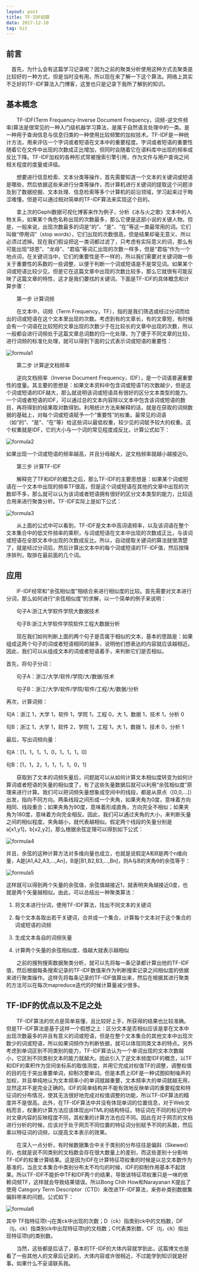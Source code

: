 ```yaml
---
layout: post
title: TF-IDF初探
data: 2017-12-10
tag: Git
---
```


## 前言

　首先，为什么会有这篇学习记录呢？因为之前的聚类分析使用这种方式去聚类是比较好的一种方式，但是当时没有用，所以现在来了解一下这个算法。网络上其实不乏好的TF-IDF算法入门博客，这里也只是记录下我所了解到的知识。

## 基本概念

　　TF-IDF(Term Frequency-Inverse Document Frequency，词频-逆文件频率)算法是很常见的一种入门级机器学习算法，是属于自然语言处理中的一类。是一种用于查询信息与信息归类的一种使用比较频繁的加权技术。TF-IDF是一种统计方法，用来评估一个字词或者短语在文本中的重要程度。字词或者短语的重要性随着它在文件中出现的次数成正比增加，但同时会随着它在语料库中出现的频率成反比下降。TF-IDF加权的各种形式常被搜索引擎引用，作为文件与用户查询之间相关程度的度量或评级。

　　想要进行信息检索、文本分类等操作，首先需要知道一个文本的关键词或短语是哪些，然后依据这些来进行分类等操作，而计算机进行关键词的提取这个问题涉及到了数据挖掘、文本处理、信息检索等多个计算机的前沿领域，学习起来过于晦涩难懂，但是可以通过相对简单的TF-IDF算法来实现这个目的。

　　拿上次的Gephi数据可视化博客来作为例子，分析《冰与火之歌》文本中的人物关系，如果某个角色名称出现的次数最多，那么它便是这部小说的关键人物。但是，一般来说，出现次数最多的词是“的”、“是”、“在”等这一类最常用的词。它们叫做“停用词”（stop words），它们出现的次数很高，但是结果却毫无意义、所以必须过滤掉。现在我们假设把这一类词都过滤了，只考虑有实际意义的词，那么有可能出现“琼恩”、“龙母”、“君临”等词汇出现的次数一样多，但是“君临”作为一个地点词，在关键词当中，它们的重要性是不一样的，所以我们需要对关键词做一些关于重要性的系数的一些调整，以便于判断一个词或短语是不是常见词。如果某个词或短语比较少见，但是它在这篇文章中出现的次数比较多，那么它就很有可能反映了这篇文章的特性，这才是我们要找的关键词。下面是TF-IDF的具体概念和计算步骤：

　　第一步  计算词频

　　在文本中，词频（Term Frequency，TF），指的是我们筛选或经过分词而给出的词或短语在这个文本里出现的次数。考虑到有的文章长，有的文章短，有时候会有一个词语在比较短的文章出现的次数少于在比较长的文章中出现的次数，所以一般都会进行词频处于这篇文章总词数的归一化处理，为了便于不同文章的比较，进行词频的标准化处理，就可以得到下面的公式表示词或短语的重要性：

![formula1](/images/posts/TF-IDF/formula1.png)

　　第二步  计算逆文档频率

　　逆向文档频率（Inverse Document Frequency，IDF），是一个词语普遍重要性的度量。其主要的思想是：如果文本资料中包含词或短语T的次数越少，但是这个词或短语的IDF越大，那么就说明该词或短语具有很好的区分文本类型的能力。一个词或者短语的IDF，可以通过总的文本内容除以文本中包含该词或短语的数目，再将得到的结果取对数得到。利用统计方法来解释的话，就是在获取的词频数据的基础上，对每个词或短语赋予一个“重要性”的权重。最常见的词语（如“的”、“是”、“在”等）给这些词以最低权重，较少见的词赋予较大的权重。这个权重就是IDF，它的大小与一个词的常见程度成反比，计算公式如下：

![formula2](/images/posts/TF-IDF/formula2.png)

如果出现一个词或短语的频率越高，并且分母越大，逆文档频率就越小越接近0。

　　第三步  计算TF-IDF

　　解释完了TF和IDF的概念之后，那么TF-IDF的主要思想是：如果某个词或短语在一个文本中出现的频率TF很高，但是这个词或短语在其他的文章中出现的次数却不多，那么就可以认为该词或者短语拥有很好的区分文本类型的能力，比较适合用来进行聚类分析。TF-IDF实际上是如下公式：

![formula3](/images/posts/TF-IDF/formula3.png)

　　从上面的公式中可以看到，TF-IDF是文本中高词语频率，以及该词语在整个文本集合中的低文件频率的乘积，与词或短语在文本中出现的次数成正比，与该词或短语在全部文本中出现的次数成反比。所以，自动提取关键词的算法就很清楚了，就是经过分词后，然后计算出文本中的每个词或短语的TF-IDF值，然后按降序排列，取排在最前面的几个词。

## 应用

　　IF-IDF经常和“余弦相似度”相结合来进行相似度的比较。首先需要对文本进行分词，那么如何进行“余弦相似度”的求解，以一个简单的例子来说明：

　　句子A:浙江大学软件学院大数据技术 </br>

　　句子B:浙江大学软件学院软件工程大数据分析 </br>

　　现在我们如何判断上面的两个句子是否属于相似的文本，基本的思路是：如果组成这两个句子的词或者短语相同的越多，说明他们想表达的内容就应该越相近。因此，我们可以从组成文本的词或者短语着手，来判断它们是否相似。

首先，将句子分词：

　　句子A：浙江/大学/软件/学院/大/数据/技术</br>

　　句子B：浙江/大学/软件/学院/软件/工程/大/数据/分析</br>

再次，计算词频：

句A：浙江 1，大学 1，软件 1，学院 1，工程 0，大 1，数据 1，技术 1，分析 0

句B：浙江 1，大学 1，软件 2，学院 1，工程 1，大 1，数据 1，技术 0，分析 1

最后，写出词频向量：

句A：[1，1，1，1，0，1，1，1，0] </br>

句B：[1，1，2，1，1，1，1，0，1] </br>

　　获取到了文本的词频矢量后，问题就可以从如何计算文本相似度转变为如何计算词或者短语的矢量的相似度了，有了这些矢量数据后就可以利用“余弦相似度”原理来进行计算。我们可以把词频矢量想象成空间中的线段，都是从原点（[0,0,…]）出发，指向不同方向。两条线段之间形成一个夹角，如果夹角为0度，意味着方向相同、线段重合；如果夹角为90度，意味着形成直角，方向完全不相似；如果夹角为180度，意味着方向完全相反。因此，我们可以通过夹角的大小，来判断矢量之间的相似程度。夹角越小，就代表越相似。假定两个线段的矢量分别是a[x1,y1]，b[x2,y2]，那么根据余弦定理可以得到如下公式：

![formula4](/images/posts/TF-IDF/formula4.png)

并且，余弦的这种计算方法对多维向量也成立，也就是说假定A和B是两个n维向量，A是[A1,A2,A3,…,An]，B是[B1,B2,B3,…,Bn]，则A与B的夹角θ的余弦等于：

![formula5](/images/posts/TF-IDF/formula5.png)

这样就可以得到两个矢量的余弦值，余弦值越接近1，就表明夹角越接近0度，也就是两个矢量越相似。由此，可以总结出一种聚类算法：

 1.	将文本进行分词，使用TF-IDF算法，找出不同文本的关键词

 2.	每个文本各取出若干关键词，合并成一个集合，计算每个文本对于这个集合的词或短语的词频

 3.	生成文本各自的词频矢量

 4.	计算两个矢量的余弦相似度，值越大就表示越相似

 　　之前的搜狗搜索数据聚类分析，就可以先将每一条记录都计算出他的TF-IDF值，然后根据每条搜索记录的TF-IDF数值来作为判断搜索记录之间相似度的依据来进行聚类操作。这样先将每条记录的TF-IDF值算出来，然后在根据其进行聚类的方法可以在每次mapreduce迭代的时候计算量减少很多。

 ## TF-IDF的优点以及不足之处

 　　TF-IDF算法的优点是简单易懂，且比较好上手，所获得的结果也比较准确。但是TF-IDF算法是基于这样一个假想之上：区分文本是否相似应该是拿在文本中出现次数最多的并且有意义的词或短语，但是在整个文本集合的其他文本中出现次数少的词或短语，所以如果词频作为判断依据，就可以体现同类文本的特点。另外考虑到单词区别不同类别的能力，TF-IDF算法认为一个单词出现的文本次数越小，它区别不同类别文本的能力就越大。因此引入了逆文本频度IDF的概念，以TF和IDF的乘积作为空间坐标系的取值测度，并用它完成对权值TF的调整，调整权值的目的在于突出重要单词，抑制次要单词。但是本质上IDF是一种试图抑制噪声的加权，并且单纯地认为文本频率小的单词就越重要，文本频率大的单词就越无用，显然这并不是完全正确的。IDF的简单结构并不能有效地反映单词的重要程度和特征词的分布情况，使其无法很好地完成对权值调整的功能，所以TF-IDF算法的精度并不是很高。此外，在TF-IDF算法中并没有体现单词的位置信息，对于Web文档而言，权重的计算方法应该体现出HTML的结构特征。特征词在不同的标记符中对文章内容的反映程度不同，其权重的计算方法也应不同。因此在对于网页的文档进行分析的时候，应该对于处于网页不同位置的特征词分别赋予不同的系数，然后乘以特征词的词频，以提高文本表示的效果。

 　　在深入一点分析，有时候数据集合中关于类别的分布往往是偏斜（Skewed）的，也就是说不同类别的文档数会存在很大数量上的差别，而这些差别十分影响TF-IDF的权重计算结果。这是因为IDF在计算特征项权重的时候是以总文本数作为基准的，当总文本集合中类别分布太不均匀的时候，IDF的抑制作用基本不起效果。所以TF-IDF不能折中TF和IDF两个的结果，导致该特征项权重只是一味的依赖词频TF，这样就会导致结果错误。所以Bong Chih How和Narayanan K提出了使用 Category Term Descriptor（CTD）来改进TF-IDF算法，来弥补类别数据集偏斜带来的问题。公式如下：
 
 ![formula6](/images/posts/TF-IDF/formula6.png)

 其中 TF指特征项t¬j在类ck中出现的次数；D（ck）指类别ck中的文档数，DF（tj，ck）指类别ck中出现特征项tj的文档数；C代表类别数，CF（tj，ck）指出现特征项tj的类别数。

 　　当然，这些都是后话了，基本的TF-IDF的大体内容就学到此，这篇博文也是看了一些其他人的文章后记录的，大体内容或许很相近，不过能学到知识就是好事。如果什么不妥请联系我。